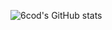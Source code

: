 ![6cod's GitHub stats](https://github-readme-stats.vercel.app/api?username=6cod&show_icons=true&hide_border=true&count_private=true&theme=codeSTACKr&hide_title=true&include_all_commits=true&line_height=24&card_width=400&bg_color=ffffff&title_color=333333&icon_color=0077cc&text_color=444444&custom_title=My%20GitHub%20Stats&layout=compact)
